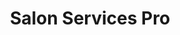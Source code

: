 ---
title: "Salon Services Pro"
url: /salt-lake-city/salon-services-pro/
shop: hairdresser supply
---
